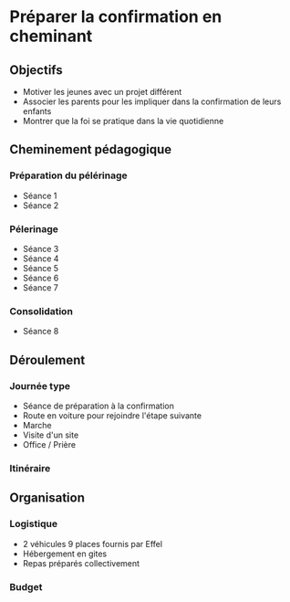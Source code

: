 # Préparer la confirmation en cheminant

## Objectifs

- Motiver les jeunes avec un projet différent
- Associer les parents pour les impliquer dans la confirmation de leurs enfants
- Montrer que la foi se pratique dans la vie quotidienne

## Cheminement pédagogique

### Préparation du pélérinage

- Séance 1
- Séance 2

### Pélerinage

- Séance 3
- Séance 4
- Séance 5
- Séance 6
- Séance 7

### Consolidation

- Séance 8

## Déroulement

###  Journée type

- Séance de préparation à la confirmation
- Route en voiture pour rejoindre l'étape suivante
- Marche
- Visite d'un site
- Office / Prière

### Itinéraire

## Organisation

### Logistique

- 2 véhicules 9 places fournis par Effel
- Hébergement en gites
- Repas préparés collectivement

### Budget


